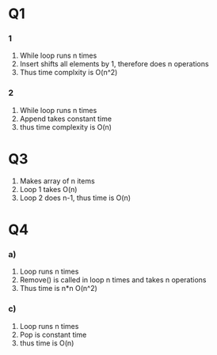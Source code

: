 # Q1
### 1
1. While loop runs n times
2. Insert shifts all elements by 1, therefore does n operations
3. Thus time complxity is O(n^2) 


### 2
1. While loop runs n times
2. Append takes constant time
3. thus time complexity is O(n)

# Q3
1. Makes array of n items
2. Loop 1 takes O(n)
3. Loop 2 does n-1,
thus time is O(n)

# Q4
### a)
1. Loop runs n times
2. Remove() is called in loop n times and takes n operations
3. Thus time is n*n O(n^2)

### c)
1. Loop runs n times
2. Pop is constant time
3. thus time is O(n)